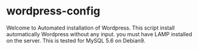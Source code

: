 # wordpress-config

Welcome to Automated installation of Wordpress. This script install automatically Wordpress without any input. 
you must have LAMP installed on the server. This is tested for MySQL 5.6 on Debian9.

